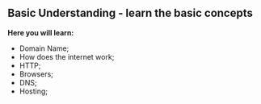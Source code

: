 ## Basic Understanding - learn the basic concepts

**Here you will learn:**

- Domain Name;
- How does the internet work;
- HTTP;
- Browsers;
- DNS;
- Hosting;
